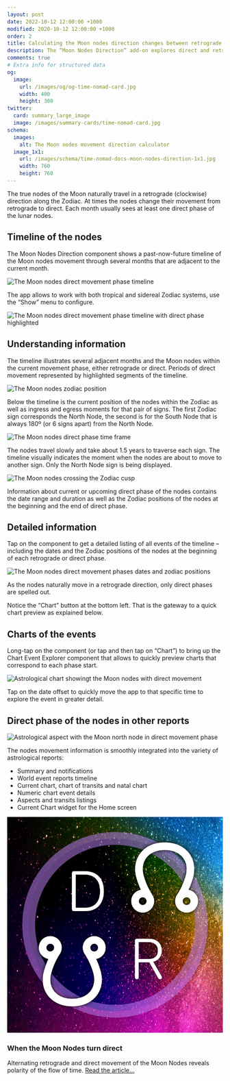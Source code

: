 ```yaml
---
layout: post
date: 2022-10-12 12:00:00 +1000
modified: 2020-10-12 12:00:00 +1000
order: 2
title: Calculating the Moon nodes direction changes between retrograde and direct
description: The “Moon Nodes Direction” add-on explores direct and retrograde movement phases of the lunar nodes.
comments: true
# Extra info for structured data
og:
  image:
    url: /images/og/og-time-nomad-card.jpg
    width: 400
    height: 300
twitter:
  card: summary_large_image
  image: /images/summary-cards/time-nomad-card.jpg
schema:
  images:
    alt: The Moon nodes movement direction calculator
  image_1x1:
    url: /images/schema/time-nomad-docs-moon-nodes-direction-1x1.jpg
    width: 760
    height: 760
---
```


The true nodes of the Moon naturally travel in a retrograde (clockwise) direction along the Zodiac. At times the nodes change their movement from retrograde to direct. Each month usually sees at least one direct phase of the lunar nodes.

## Timeline of the nodes

The Moon Nodes Direction component shows a past-now-future timeline of the Moon nodes movement through several months that are adjacent to the current month.

<img loading="lazy" src="/images/docs/moon-nodes-direction-01.jpg" srcset="/images/docs/moon-nodes-direction-01.jpg 1x, /images/docs/moon-nodes-direction-01@2x.jpg 2x" alt="The Moon nodes direct movement phase timeline">

The app allows to work with both tropical and sidereal Zodiac systems, use the “Show” menu to configure.

<img loading="lazy" src="/images/docs/moon-nodes-direction-02.jpg" srcset="/images/docs/moon-nodes-direction-02.jpg 1x, /images/docs/moon-nodes-direction-02@2x.jpg 2x" alt="The Moon nodes direct movement phase timeline with direct phase highlighted">


## Understanding information

The timeline illustrates several adjacent months and the Moon nodes within the current movement phase, either retrograde or direct. Periods of direct movement represented by highlighted segments of the timeline.

<img loading="lazy" src="/images/docs/moon-nodes-direction-03.jpg" srcset="/images/docs/moon-nodes-direction-03.jpg 1x, /images/docs/moon-nodes-direction-03@2x.jpg 2x" alt="The Moon nodes zodiac position">

Below the timeline is the current position of the nodes within the Zodiac as well as ingress and egress moments for that pair of signs. The first Zodiac sign corresponds the North Node, the second is for the South Node that is always 180º (or 6 signs apart) from the North Node.

<img loading="lazy" src="/images/docs/moon-nodes-direction-04.jpg" srcset="/images/docs/moon-nodes-direction-04.jpg 1x, /images/docs/moon-nodes-direction-04@2x.jpg 2x" alt="The Moon nodes direct  phase time frame">

The nodes travel slowly and take about 1.5 years to traverse each sign. The timeline visually indicates the moment when the nodes are about to move to another sign. Only the North Node sign is being displayed.

<img loading="lazy" src="/images/docs/moon-nodes-direction-05.jpg" srcset="/images/docs/moon-nodes-direction-05.jpg 1x, /images/docs/moon-nodes-direction-05@2x.jpg 2x" alt="The Moon nodes crossing the Zodiac cusp">

Information about current or upcoming direct phase of the nodes contains the date range and duration as well as the Zodiac positions of the nodes at the beginning and the end of direct phase.

## Detailed information

Tap on the component to get a detailed listing of all events of the timeline  – including the dates and the Zodiac positions of the nodes at the beginning of each retrograde or direct phase.

<img loading="lazy" src="/images/docs/moon-nodes-direction-06.jpg" srcset="/images/docs/moon-nodes-direction-06.jpg 1x, /images/docs/moon-nodes-direction-06@2x.jpg 2x" alt="The Moon nodes direct movement phases dates and zodiac positions">

As the nodes naturally move in a retrograde direction, only direct phases are spelled out.

Notice the “Chart” button at the bottom left. That is the gateway to a quick chart preview as explained below.

## Charts of the events

Long-tap on the component (or tap and then tap on “Chart”) to bring up the Chart Event Explorer component that allows to quickly preview charts that correspond to each phase start.

<img loading="lazy" src="/images/docs/moon-nodes-direction-07.jpg" srcset="/images/docs/moon-nodes-direction-07.jpg 1x, /images/docs/moon-nodes-direction-07@2x.jpg 2x" alt="Astrological chart showingt the Moon nodes with direct movement">

Tap on the date offset to quickly move the app to that specific time to explore the event in greater detail.

## Direct phase of the nodes in other reports

<img loading="lazy" src="/images/docs/moon-nodes-direction-08.png" srcset="/images/docs/moon-nodes-direction-08.png 1x, /images/docs/moon-nodes-direction-08@2x.png 2x" alt="Astrological aspect with the Moon north node in direct movement phase">

The nodes movement information is smoothly integrated into the variety of astrological reports:

* Summary and notifications
* World event reports timeline
* Current chart, chart of transits and natal chart
* Numeric chart event details
* Aspects and transits listings
* Current Chart widget for the Home screen

<div class="container doc-ref-box">
  <div class="row">
    <div class="col-3">
      <div class="row">
        <img loading="lazy" class="post-icon" src="/images/schema/time-nomad-post-20221013-moon-nodes-direct-1x1.jpg" alt="The Moon nodes movement direction calculator">
      </div>
    </div>
    <div class="col-9">
      <div class="row">
        <h3>When the Moon Nodes turn direct</h3>
        <p>Alternating retrograde and direct movement of the Moon Nodes reveals polarity of the flow of time. <a href="/posts/astrology/philosophy/2022/10/13/when-the-moon-nodes-turn-direct.html">Read the article…</a></p>
      </div>
    </div>
  </div>
</div>
<div class="float-clear"></div>

